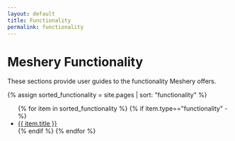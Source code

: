 ```yaml
---
layout: default
title: Functionality
permalink: functionality
---
```


# Meshery Functionality

These sections provide user guides to the functionality Meshery offers.

{% assign sorted_functionality = site.pages | sort: "functionality" %}

<ul>
    {% for item in sorted_functionality %}
    {% if item.type=="functionality" -%}
      <li><a href="{{ site.baseurl }}{{ item.url }}">{{ item.title }}</a></li>
      {% endif %}
    {% endfor %}
</ul>

<!-- {% include toc.html page=functionality %} -->

<!-- {:toc} -->
